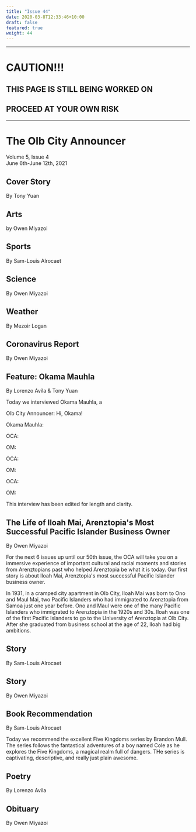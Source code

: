 ```yaml
---
title: "Issue 44"
date: 2020-03-8T12:33:46+10:00
draft: false
featured: true
weight: 44
---
```


------------------------
# CAUTION!!!    
## THIS PAGE IS STILL BEING WORKED ON    
## PROCEED AT YOUR OWN RISK    
------------------------

# The Olb City Announcer    
Volume 5, Issue 4   
June 6th-June 12th, 2021    

## Cover Story
By Tony Yuan



## Arts
by Owen Miyazoi



## Sports
By Sam-Louis Alrocaet



## Science
By Owen Miyazoi



## Weather
By Mezoir Logan



## Coronavirus Report
By Owen Miyazoi    



## Feature: Okama Mauhla
By Lorenzo Avila & Tony Yuan

Today we interviewed Okama Mauhla, a 

Olb City Announcer: Hi, Okama! 

Okama Mauhla: 

OCA: 

OM: 

OCA: 

OM: 

OCA: 

OM: 

This interview has been edited for length and clarity.

## The Life of Iloah Mai, Arenztopia's Most Successful Pacific Islander Business Owner
By Owen Miyazoi

For the next 6 issues up until our 50th issue, the OCA will take you on a immersive experience of important cultural and racial moments and stories from Arenztopians past who helped Arenztopia be what it is today. Our first story is about Iloah Mai, Arenztopia's most successful Pacific Islander business owner. 

In 1931, in a cramped city apartment in Olb City, Iloah Mai was born to Ono and Maul Mai, two Pacific Islanders who had immigrated to Arenztopia from Samoa just one year before. Ono and Maul were one of the many Pacific Islanders who immigrated to Arenztopia in the 1920s and 30s. Iloah was one of the first Pacific Islanders to go to the University of Arenztopia at Olb City. After she graduated from business school at the age of 22, Iloah had big ambitions.

## Story
By Sam-Louis Alrocaet



## Story
By Owen Miyazoi



## Book Recommendation
By Sam-Louis Alrocaet

Today we recommend the excellent Five Kingdoms series by Brandon Mull. The series follows the fantastical adventures of a boy named Cole as he explores the Five Kingdoms, a magical realm full of dangers. THe series is captivating, descriptive, and really just plain awesome.

## Poetry
By Lorenzo Avila



## Obituary
By Owen Miyazoi

